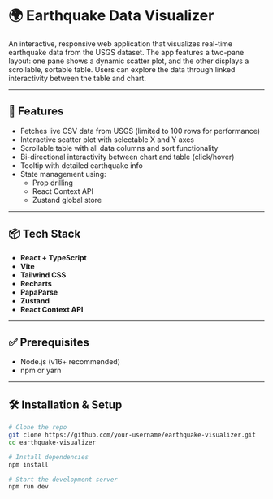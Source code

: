# 🌍 Earthquake Data Visualizer

An interactive, responsive web application that visualizes real-time earthquake data from the USGS dataset. The app features a two-pane layout: one pane shows a dynamic scatter plot, and the other displays a scrollable, sortable table. Users can explore the data through linked interactivity between the table and chart.

---

## 🚀 Features

- Fetches live CSV data from USGS (limited to 100 rows for performance)
- Interactive scatter plot with selectable X and Y axes
- Scrollable table with all data columns and sort functionality
- Bi-directional interactivity between chart and table (click/hover)
- Tooltip with detailed earthquake info
- State management using:
  - Prop drilling
  - React Context API
  - Zustand global store

---

## 📦 Tech Stack

- **React + TypeScript**
- **Vite**
- **Tailwind CSS**
- **Recharts**
- **PapaParse**
- **Zustand**
- **React Context API**

---

## ✅ Prerequisites

- Node.js (v16+ recommended)
- npm or yarn

---

## 🛠️ Installation & Setup

```bash
# Clone the repo
git clone https://github.com/your-username/earthquake-visualizer.git
cd earthquake-visualizer

# Install dependencies
npm install

# Start the development server
npm run dev
